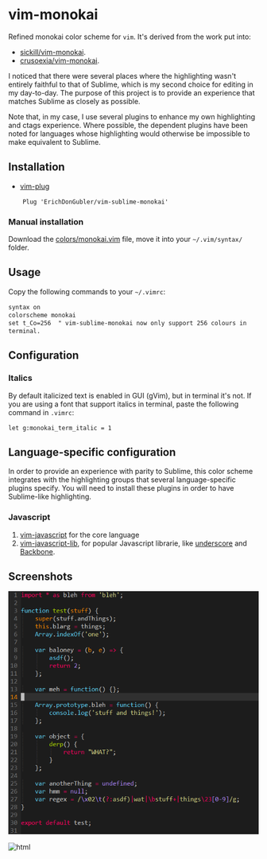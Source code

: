 # vim-monokai

Refined monokai color scheme for `vim`. It's derived from the work put into:

* [sickill/vim-monokai](https://github.com/sickill/vim-monokai).
* [crusoexia/vim-monokai](https://github.com/crusoexia/vim-monokai).

I noticed that there were several places where the highlighting wasn't entirely faithful to that of Sublime, which is my second choice for editing in my day-to-day. The purpose of this project is to provide an experience that matches Sublime as closely as possible.

Note that, in my case, I use several plugins to enhance my own highlighting and ctags experience. Where possible, the dependent plugins have been noted for languages whose highlighting would otherwise be impossible to make equivalent to Sublime.

## Installation

* [vim-plug](https://github.com/junegunn/vim-plug)

```viml
    Plug 'ErichDonGubler/vim-sublime-monokai'
```

### Manual installation

Download the [colors/monokai.vim](https://raw.githubusercontent.com/erichdongubler/vim-sublime-monokai/master/colors/monokai.vim) file, move it into your `~/.vim/syntax/` folder.

## Usage

Copy the following commands to your `~/.vimrc`:

```viml
syntax on
colorscheme monokai
set t_Co=256  " vim-sublime-monokai now only support 256 colours in terminal.
```

## Configuration

### Italics

By default italicized text is enabled in GUI (gVim), but in terminal it's not. If you are using a font that support italics in terminal, paste the following command in `.vimrc`:

```viml
let g:monokai_term_italic = 1
```

## Language-specific configuration

In order to provide an experience with parity to Sublime, this color scheme integrates with the highlighting groups that several language-specific plugins specify. You will need to install these plugins in order to have Sublime-like highlighting.

### Javascript

1. [vim-javascript](https://github.com/pangloss/vim-javascript) for the core language
2. [vim-javascript-lib](https://github.com/crusoexia/vim-javascript-lib), for popular Javascript librarie, like [underscore](http://underscorejs.org/) and
[Backbone](http://backbonejs.org/).

## Screenshots

![javascript](screenshots/javascript.png)

![html](screenshots/html.png)

